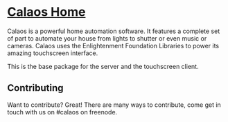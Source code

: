 [Calaos Home](http://www.calaos.fr)
=============

Calaos is a powerful home automation software. It features a complete set of part to automate your house from lights to shutter or even music or cameras.
Calaos uses the Enlightenment Foundation Libraries to power its amazing touchscreen interface.

This is the base package for the server and the touchscreen client.

Contributing
------------

Want to contribute? Great! There are many ways to contribute, come get in touch with us on #calaos on freenode.

